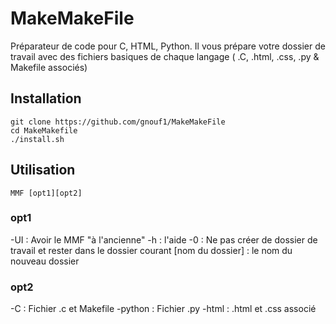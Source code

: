 # MakeMakeFile
Préparateur de code pour C, HTML, Python. Il vous prépare votre dossier de travail avec des fichiers basiques de chaque langage ( .C, .html, .css, .py & Makefile associés)

## Installation

```
git clone https://github.com/gnouf1/MakeMakeFile
cd MakeMakefile
./install.sh
```
## Utilisation

```
MMF [opt1][opt2]
```

### opt1
-UI : Avoir le MMF "à l'ancienne"
-h : l'aide
-0 :  Ne pas créer de dossier de travail et rester dans le dossier courant
[nom du dossier] : le nom du nouveau dossier 

### opt2
-C : Fichier .c et Makefile
-python : Fichier .py
-html : .html et .css associé
